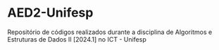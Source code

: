 # AED2-Unifesp
Repositório de códigos realizados durante a disciplina de Algoritmos e Estruturas de Dados II [2024.1] no ICT - Unifesp
